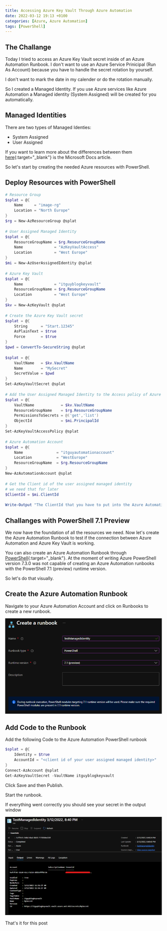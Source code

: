 ```yaml
---
title: Accessing Azure Key Vault Through Azure Automation
date: 2022-03-12 19:13 +0100
categories: [Azure, Azure Automation]
tags: [PowerShell]
---
```


## The Challange
Today I tried to access an Azure Key Vault secret inside of an Azure Automation Runbook.
I don't want to use an Azure Service Prinicipal (Run As Account) because you have to handle the
secret rotation by yourself.

I don't want to mark the date in my calender or do the rotation manually.

So I created a Managed Identity. If you use Azure services like Azure Automation a Managed identity (System Assigned)
will be created for you automatically.

## Managed Identities
There are two types of Managed Identies:

- System Assigned
- User Assigned

If you want to learn more about the differences between them [here](https://docs.microsoft.com/en-us/azure/active-directory/managed-identities-azure-resources/overview){:target="_blank"} is the Microsoft Docs article.

So let's start by creating the needed Azure resources with PowerShell.

## Deploy Resources with PowerShell
```powershell
# Resource Group
$splat = @{
    Name     = "image-rg"
    Location = "North Europe"
}
$rg = New-AzResourceGroup @splat

# User Assigned Managed Identity
$splat = @{
    ResourceGroupName = $rg.ResourceGroupName
    Name              = "AzKeyVaultAccess"
    Location          = "West Europe"
}
$mi = New-AzUserAssignedIdentity @splat

# Azure Key Vault
$splat = @{
    Name              = "itguyblogkeyvault"
    ResourceGroupName = $rg.ResourceGroupName
    Location          = "West Europe"
}
$kv = New-AzKeyVault @splat

# Create the Azure Key Vault secret
$splat = @{
    String      = "Start.12345"
    AsPlainText = $true
    Force       = $true
}
$pwd = ConvertTo-SecureString @splat

$splat = @{
    VaultName   = $kv.VaultName
    Name        = "MySecret"
    SecretValue = $pwd
}
Set-AzKeyVaultSecret @splat

# Add the User Assigned Managed Identity to the Access policy of Azure Key Vault
$splat = @{
    VaultName            = $kv.VaultName
    ResourceGroupName    = $rg.ResourceGroupName
    PermissionsToSecrets = @('get','list')
    ObjectId             = $mi.PrincipalId
}
Set-AzKeyVaultAccessPolicy @splat

# Azure Automation Account
$splat = @{
    Name               = "itguyautomationaccount"
    Location           = "WestEurope"
    ResourceGroupName  = $rg.ResourceGroupName
}
New-AzAutomationAccount @splat

# Get the Client id of the user assigned managed identity
# we need that for later
$ClientId = $mi.ClientId

Write-Output "The ClientId that you have to put into the Azure Automation Runbook is: $ClientId"
```

## Challanges with PowerShell 7.1 Preview
We now have the foundation of all the resources we need. Now let's create the Azure Automation Runbook
to test if the connection between Azure Automation and Azure Key Vault is working.

You can also create an Azure Automation Runbook through [PowerShell](https://docs.microsoft.com/en-us/powershell/module/az.automation/new-azautomationrunbook?view=azps-7.3.0){:target="_blank"}.
At the moment of writing Azure PowerShell version 7.3.0 was not capable of creating an Azure Automation runbooks with the PowerShell 7.1 (preview) runtime version.

So let's do that visually.

## Create the Azure Automation Runbook

Navigate to your Azure Automation Account and click on Runbooks to create a new runbook.

![Runbook1](/assets/pictures/2022-03-12/Runbook1.png)

## Add Code to the Runbook

Add the following Code to the Azure Automation PowerShell runbook

```powershell
$splat = @{
    Identity = $true
    AccountId = "<client id of your user assigned managed identity>"
}
Connect-AzAccount @splat
Get-AzKeyVaultSecret -VaultName itguyblogkeyvault
```

Click Save and then Publish.

Start the runbook.

If everything went correctly you should see your secret in the output window

![Runbook2](/assets/pictures/2022-03-12/Runbook2.png)

That's it for this post